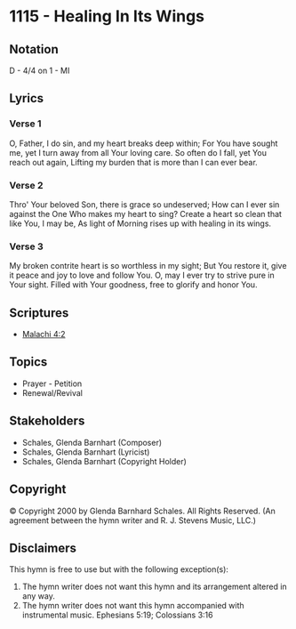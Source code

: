 # 1115 - Healing In Its Wings

## Notation

D - 4/4 on 1 - MI

## Lyrics

### Verse 1

O, Father, I do sin, and my heart breaks deep within; For You have sought me, yet I turn away from all Your loving care. So often do I fall, yet You reach out again, Lifting my burden that is more than I can ever bear.

### Verse 2

Thro' Your beloved Son, there is grace so undeserved; How can I ever sin against the One Who makes my heart to sing? Create a heart so clean that like You, I may be, As light of Morning rises up with healing in its wings.

### Verse 3

My broken contrite heart is so worthless in my sight; But You restore it, give it peace and joy to love and follow You. O, may I ever try to strive pure in Your sight. Filled with Your goodness, free to glorify and honor You.


## Scriptures

- [Malachi 4:2](https://www.biblegateway.com/passage/?search=Malachi%204%3A2)

## Topics

- Prayer - Petition
- Renewal/Revival

## Stakeholders

- Schales, Glenda Barnhart (Composer)
- Schales, Glenda Barnhart (Lyricist)
- Schales, Glenda Barnhart (Copyright Holder)

## Copyright

© Copyright 2000 by Glenda Barnhard Schales. All Rights Reserved.
(An agreement between the hymn writer and R. J. Stevens Music, LLC.)

## Disclaimers

This hymn is free to use but with the following exception(s):
1. The hymn writer does not want this hymn and its arrangement altered in any way.
2. The hymn writer does not want this hymn accompanied with instrumental music.
Ephesians 5:19; Colossians 3:16

